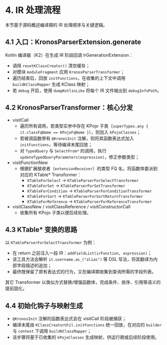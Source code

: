 # 4. IR 处理流程

本节基于源码概述编译期的 IR 处理顺序与关键逻辑。

## 4.1 入口：KronosParserExtension.generate

Kotlin 编译器（K2）在生成 IR 阶段回调 IrGenerationExtension：
- 调用 `resetKClassCreator()` 清空缓存；
- 对模块 `moduleFragment` 应用 `KronosParserTransformer`；
- 遍历结束后，回放 `initFunctions`，在收集的上下文中调用 `buildKClassMapper` 生成 KClass 映射；
- 若 `debug` 开启，使用 `dumpKotlinLike` 将每个 IR 文件输出到 `debugInfoPath`。

## 4.2 KronosParserTransformer：核心分发

- visitCall
  - 遍历所有调用，若类型实参中存在 KPojo 子类（`superTypes.any { it.classFqName == KPojoFqName }`），则加入 `kPojoClasses`；
  - 若被调函数带有 `@KronosInit` 注解，则将其函数表达式加入 `initFunctions`，等待编译末尾回放；
  - 对 `TypedQuery` 与 `SelectFrom*` 的调用，执行 `updateTypedQueryParameters(expression)`，修正参数类型；
- visitFunctionNew
  - 根据扩展接收者（`extensionReceiver`）的类型 FQ 名，将函数体委派到对应的 KTable* Transformer：
    - `KTableForSelect` → `KTableParserForSelectTransformer`
    - `KTableForSet` → `KTableParserForSetTransformer`
    - `KTableForCondition` → `KTableParserForConditionTransformer`
    - `KTableForSort` → `KTableParserForSortReturnTransformer`
    - `KTableForReference` → `KTableParserForReferenceTransformer`
- visitClassNew / visitClassReference / visitConstructorCall
  - 收集所有 KPojo 子类以便后续处理。

## 4.3 KTable* 变换的思路

以 `KTableParserForSelectTransformer` 为例：
- 在 return 之前注入一段 IR：`addFieldList(irFunction, expression)`；
- 该工具方法会解析 `it.username.as_("alias")` 等 DSL 写法，将其翻译为内部字段描述的追加；
- 最终既保留了原有表达式的行为，又在编译期收集到查询所需的字段列表。

其它 Transformer 以类似方式替换/增强函数体，完成条件、排序、引用等语义的提前固化。

## 4.4 初始化钩子与映射生成

- `@KronosInit` 注解的函数表达式会在 visitCall 阶段被捕获；
- 编译末尾由 `KClassCreatorUtil.initFunctions` 统一回放，在对应的 `builder` 与 `context` 下调用 `buildKClassMapper`；
- 该步骤将基于已收集的 `kPojoClasses` 生成映射，供运行期或后续阶段使用。
